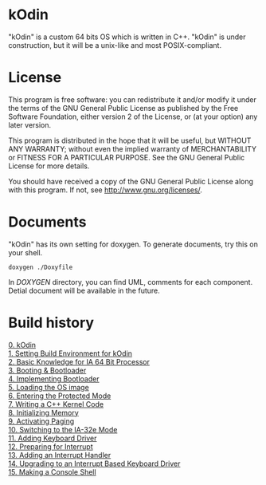 # kOdin
"kOdin" is a custom 64 bits OS which is written in C++.
"kOdin" is under construction, but it will be a unix-like and
most POSIX-compliant.

# License
This program is free software: you can redistribute it and/or modify
it under the terms of the GNU General Public License as published by
the Free Software Foundation, either version 2 of the License, or
(at your option) any later version.

This program is distributed in the hope that it will be useful,
but WITHOUT ANY WARRANTY; without even the implied warranty of
MERCHANTABILITY or FITNESS FOR A PARTICULAR PURPOSE.  See the
GNU General Public License for more details.

You should have received a copy of the GNU General Public License
along with this program.  If not, see <http://www.gnu.org/licenses/>.

# Documents
"kOdin" has its own setting for doxygen. To generate documents, try this on your shell.

```
doxygen ./Doxyfile
```

In *DOXYGEN* directory, you can find UML, comments for each component.
Detial document will be available in the future.

# Build history
[0. kOdin](https://aeuveritas.github.io/kOdin/)<br>
[1. Setting Build Environment for kOdin](https://aeuveritas.github.io/setting-for-dl/)<br>
[2. Basic Knowledge for IA 64 Bit Processor](https://aeuveritas.github.io/Basic-Knowledge-for-IA-64-bit-processor/)<br>
[3. Booting & Bootloader](https://aeuveritas.github.io/Booting-and-Bootloader/)<br>
[4. Implementing Bootloader](https://aeuveritas.github.io/Implementing-Bootloader/)<br>
[5. Loading the OS image](https://aeuveritas.github.io/Loading-OS/)<br>
[6. Entering the Protected Mode](https://aeuveritas.github.io/Entering-the-Protected-Mode/)<br>
[7. Writing a C++ Kernel Code](https://aeuveritas.github.io/Writing-a-C++-Kernel-Code/)<br>
[8. Initializing Memory](https://aeuveritas.github.io/Initializing-memory/)<br>
[9. Activating Paging](https://aeuveritas.github.io/Activating-Paging/)<br>
[10. Switching to the IA-32e Mode](https://aeuveritas.github.io/Switching-to-the-IA-32e-Mode/)<br>
[11. Adding Keyboard Driver](https://aeuveritas.github.io/Adding-Keyboard-Driver/)<br>
[12. Preparing for Interrupt](https://aeuveritas.github.io/Preparing-for-Interrupt/)<br>
[13. Adding an Interrupt Handler](https://aeuveritas.github.io/Adding-an-Interrupt-Handler/)<br>
[14. Upgrading to an Interrupt Based Keyboard Driver](http://aeuveritas.github.io/Upgrading-to-an-Interrupt-Based-Keyboard-Driver/)<br>
[15. Making a Console Shell](http://aeuveritas.github.io/Making-a-Console-Shell/)<br>

